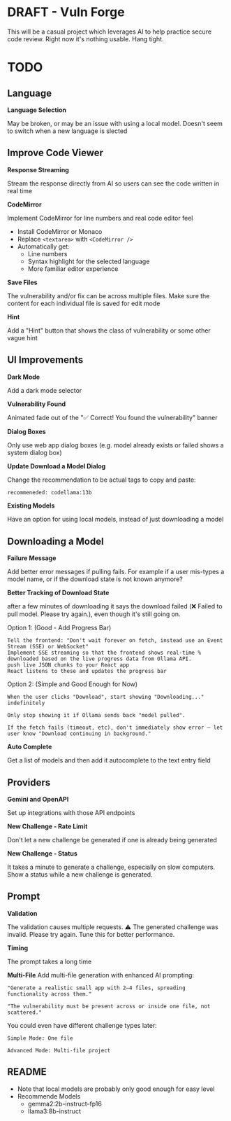 # DRAFT - Vuln Forge

This will be a casual project which leverages AI to help practice secure code review.
Right now it's nothing usable. Hang tight.

# TODO

## Language

**Language Selection**

May be broken, or may be an issue with using a local model.
Doesn't seem to switch when a new language is slected

## Improve Code Viewer

**Response Streaming**

Stream the response directly from AI so users can see the code written in real time

**CodeMirror**

Implement CodeMirror for line numbers and real code editor feel

- Install CodeMirror or Monaco
- Replace `<textarea>` with `<CodeMirror />`
- Automatically get:
  - Line numbers
  - Syntax highlight for the selected language
  - More familiar editor experience

**Save Files**

The vulnerability and/or fix can be across multiple files.
Make sure the content for each individual file is saved for edit mode

**Hint**

Add a "Hint" button that shows the class of vulnerability or some other vague hint


## UI Improvements

**Dark Mode**

Add a dark mode selector

**Vulnerability Found**

Animated fade out of the "✅ Correct! You found the vulnerability" banner

**Dialog Boxes**

Only use web app dialog boxes (e.g. model already exists or failed shows a system dialog box)

**Update Download a Model Dialog**

Change the recommendation to be actual tags to copy and paste:
```txt
recommeneded: codellama:13b
```

**Existing Models**

Have an option for using local models, instead of just downloading a model

## Downloading a Model

**Failure Message**

Add better error messages if pulling fails. For example if a user mis-types a model name, or if the download state is not known anymore?

**Better Tracking of Download State**

after a few minutes of downloading it says the download failed (❌ Failed to pull model. Please try again.), even though it's still going on.

Option 1: (Good - Add Progress Bar)

    Tell the frontend: "Don't wait forever on fetch, instead use an Event Stream (SSE) or WebSocket"
    Implement SSE streaming so that the frontend shows real-time % downloaded based on the live progress data from Ollama API.
    push live JSON chunks to your React app
    React listens to these and updates the progress bar

Option 2: (Simple and Good Enough for Now)

    When the user clicks "Download", start showing "Downloading..." indefinitely

    Only stop showing it if Ollama sends back "model pulled".

    If the fetch fails (timeout, etc), don't immediately show error — let user know "Download continuing in background."

**Auto Complete**

Get a list of models and then add it autocomplete to the text entry field

## Providers

**Gemini and OpenAPI**

Set up integrations with those API endpoints

**New Challenge - Rate Limit**

Don't let a new challenge be generated if one is already being generated

**New Challenge - Status**

It takes a minute to generate a challenge, especially on slow computers.
Show a status while a new challenge is generated.

## Prompt

**Validation**

The validation causes multiple requests. ⚠️ The generated challenge was invalid. Please try again.
Tune this for better performance.

**Timing**

The prompt takes a long time

**Multi-File**
Add multi-file generation with enhanced AI prompting:

    "Generate a realistic small app with 2–4 files, spreading functionality across them."

    "The vulnerability must be present across or inside one file, not scattered."

You could even have different challenge types later:

    Simple Mode: One file

    Advanced Mode: Multi-file project

## README
- Note that local models are probably only good enough for easy level
- Recommende Models
  - gemma2:2b-instruct-fp16
  - llama3:8b-instruct